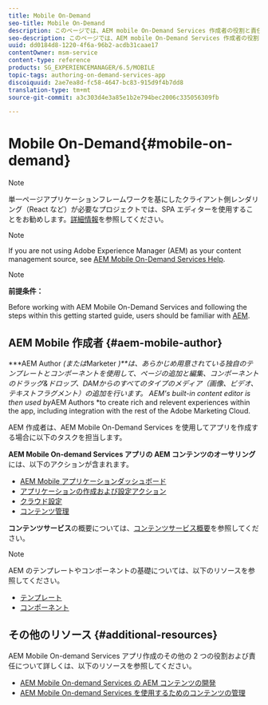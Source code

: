 ```yaml
---
title: Mobile On-Demand
seo-title: Mobile On-Demand
description: このページでは、AEM mobile On-Demand Services 作成者の役割と責任について説明します。
seo-description: このページでは、AEM mobile On-Demand Services 作成者の役割と責任について説明します。
uuid: dd0184d8-1220-4f6a-96b2-acdb31caae17
contentOwner: msm-service
content-type: reference
products: SG_EXPERIENCEMANAGER/6.5/MOBILE
topic-tags: authoring-on-demand-services-app
discoiquuid: 2ae7ea8d-fc58-4647-bc83-915d9f4b7dd8
translation-type: tm+mt
source-git-commit: a3c303d4e3a85e1b2e794bec2006c335056309fb

---
```



# Mobile On-Demand{#mobile-on-demand}

>[!NOTE]
>
>単一ページアプリケーションフレームワークを基にしたクライアント側レンダリング（React など）が必要なプロジェクトでは、SPA エディターを使用することをお勧めします。[詳細情報](/help/sites-developing/spa-overview.md)を参照してください。

>[!NOTE]
>
>If you are not using Adobe Experience Manager (AEM) as your content management source, see [AEM Mobile On-Demand Services Help](https://helpx.adobe.com/digital-publishing-solution/topics.html).

>[!NOTE]
>
>**前提条件：**
>
>Before working with AEM Mobile On-Demand Services and following the steps within this getting started guide, users should be familiar with [AEM](/help/sites-deploying/deploy.md).

## AEM Mobile 作成者 {#aem-mobile-author}

***AEM Author *(または*Marketer *)**は、あらかじめ用意されている独自のテンプレートとコンポーネントを使用して、ページの追加と編集、コンポーネントのドラッグ&amp;ドロップ、DAMからのすべてのタイプのメディア（画像、ビデオ、テキストフラグメント）の追加を行います。 AEM&#39;s built-in content editor is then used by*AEM Authors *to create rich and relevent experiences within the app, including integration with the rest of the Adobe Marketing Cloud.

AEM 作成者は、AEM Mobile On-Demand Services を使用してアプリを作成する場合に以下のタスクを担当します。

**AEM Mobile On-demand Services アプリの AEM コンテンツのオーサリング**&#x200B;には、以下のアクションが含まれます。

* [AEM Mobile アプリケーションダッシュボード](/help/mobile/mobile-apps-ondemand-application-dashboard.md)
* [アプリケーションの作成および設定アクション](/help/mobile/mobile-apps-ondemand-application-create-configure-action.md)
* [クラウド設定](/help/mobile/mobile-on-demand-associating-an-on-demand-app-to-cloud-configuration.md)
* [コンテンツ管理](/help/mobile/mobile-apps-ondemand-manage-content-ondemand.md)

**コンテンツサービス**&#x200B;の概要については、[コンテンツサービス概要](/help/mobile/develop-content-as-a-service.md)を参照してください。

>[!NOTE]
>
>AEM のテンプレートやコンポーネントの基礎については、以下のリソースを参照してください。
>
>* [テンプレート](/help/sites-developing/templates.md)
>* [コンポーネント](/help/sites-developing/components.md)
>



## その他のリソース {#additional-resources}

AEM Mobile On-demand Services アプリ作成のその他の 2 つの役割および責任について詳しくは、以下のリソースを参照してください。

* [AEM Mobile On-demand Services の AEM コンテンツの開発](/help/mobile/aem-mobile-on-demand.md)
* [AEM Mobile On-demand Services を使用するためのコンテンツの管理](/help/mobile/aem-mobile.md)

